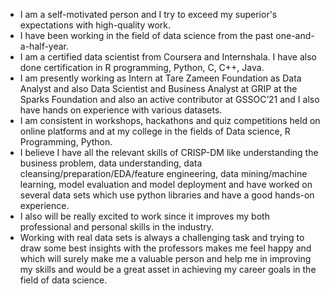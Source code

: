 - I am a self-motivated person and I try to exceed my superior's expectations with high-quality work.
- I have been working in the field of data science from the past one-and-a-half-year. 
- I am a certified data scientist from Coursera and Internshala. I have also done certification in R programming, Python, C, C++, Java. 
- I am presently working as Intern at Tare Zameen Foundation as Data Analyst and also Data Scientist and Business Analyst at GRIP at the Sparks Foundation and also an active contributor at GSSOC’21 and I also have hands on experience with various datasets. 
- I am consistent in workshops, hackathons and quiz competitions held on online platforms and at my college in the fields of Data science, R Programming, Python.
- I believe I have all the relevant skills of CRISP-DM like understanding the business problem, data understanding, data cleansing/preparation/EDA/feature engineering, data mining/machine learning, model evaluation and model deployment and have worked on several data sets which use python libraries and have a good hands-on experience.
- I also will be really excited to work since it improves my both professional and personal skills in the industry. 
- Working with real data sets is always a challenging task and trying to draw some best insights with the professors makes me feel happy and which will surely make me a valuable person and help me in improving my skills and would be a great asset in achieving my career goals in the field of data science.
<!---
ashish11072008/ashish11072008 is a ✨ special ✨ repository because its `README.md` (this file) appears on your GitHub profile.
You can click the Preview link to take a look at your changes.
--->
